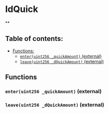 # IdQuick
**


## Table of contents:
- [Functions:](#functions)
  - [`enter(uint256 _quickAmount)` (external) ](#idquick-enter-uint256-)
  - [`leave(uint256 _dQuickAmount)` (external) ](#idquick-leave-uint256-)


## Functions <a name="functions"></a>

### `enter(uint256 _quickAmount)` (external) <a name="idquick-enter-uint256-"></a>


### `leave(uint256 _dQuickAmount)` (external) <a name="idquick-leave-uint256-"></a>

